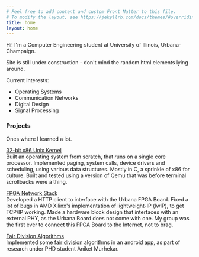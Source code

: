 ```yaml
---
# Feel free to add content and custom Front Matter to this file.
# To modify the layout, see https://jekyllrb.com/docs/themes/#overriding-theme-defaults
title: home
layout: home
---
```

Hi! I'm a Computer Engineering student at University of Illinois, Urbana-Champaign.

Site is still under construction - don't mind the random html elements lying around.

Current Interests:
- Operating Systems
- Communication Networks
- Digital Design
- Signal Processing


### **Projects**
Ones where I learned a lot.

[32-bit x86 Unix Kernel](https://github.com/pari-thimaalk/wnaj_OS)\
Built an operating system from scratch, that runs on a single core processor. Implemented paging, system calls, device drivers and scheduling, using various data structures. Mostly in C, a sprinkle of x86 for culture. Built and tested using a version of Qemu that was before terminal scrollbacks were a thing.

[FPGA Network Stack](https://github.com/pari-thimaalk/HTTP_lwip_FPGA)\
Developed a HTTP client to interface with the Urbana FPGA Board. Fixed a lot of bugs in AMD Xilinx's implementation of lightweight-IP (lwIP), to get TCP/IP working. Made a hardware block design that interfaces with an external PHY, as the Urbana Board does not come with one. My group was the first ever to connect this FPGA Board to the Internet, not to brag.

[Fair Division Algorithms](https://github.com/pari-thimaalk/Fair_Division)\
Implemented some [fair division](https://en.wikipedia.org/wiki/Fair_division) algorithms in an android app, as part of research under PHD student Aniket Murhekar.

